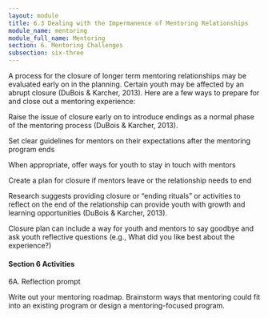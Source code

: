 ```yaml
---
layout: module
title: 6.3 Dealing with the Impermanence of Mentoring Relationships 
module_name: mentoring
module_full_name: Mentoring
section: 6. Mentoring Challenges
subsection: six-three
---
```


A process for the closure of longer term mentoring relationships may be evaluated early on in the planning. Certain youth may be affected by an abrupt closure (DuBois & Karcher, 2013). Here are a few ways to prepare for and close out a mentoring experience: 

Raise the issue of closure early on to introduce endings as a normal phase of the mentoring process (DuBois & Karcher, 2013). 

Set clear guidelines for mentors on their expectations after the mentoring program ends 

When appropriate, offer ways for youth to stay in touch with mentors 

Create a plan for closure if mentors leave or the relationship needs to end 

Research suggests providing closure or “ending rituals” or activities to reflect on the end of the relationship can provide youth with growth and learning opportunities (DuBois & Karcher, 2013). 

Closure plan can include a way for youth and mentors to say goodbye and ask youth reflective questions (e.g., What did you like best about the experience?) 


#### Section 6 Activities 

6A. Reflection prompt 

Write out your mentoring roadmap. Brainstorm ways that mentoring could fit into an existing program or design a mentoring-focused program.
